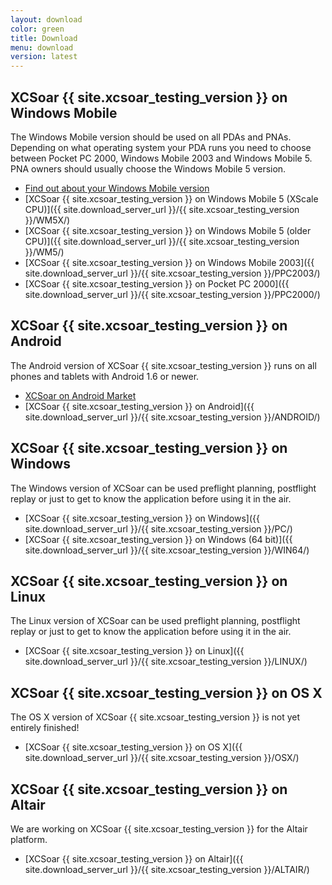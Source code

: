 ```yaml
---
layout: download
color: green
title: Download
menu: download
version: latest
---
```

## XCSoar {{ site.xcsoar_testing_version }} on Windows Mobile

The Windows Mobile version should be used on all PDAs and PNAs. Depending on what operating system your PDA runs you need to choose between Pocket PC 2000, 
Windows Mobile 2003 and Windows Mobile 5. PNA owners should usually choose the Windows Mobile 5 version.

- [Find out about your Windows Mobile version](/discover/wm_versions/)
- [XCSoar {{ site.xcsoar_testing_version }} on Windows Mobile 5 (XScale CPU)]({{ site.download_server_url }}/{{ site.xcsoar_testing_version }}/WM5X/)
- [XCSoar {{ site.xcsoar_testing_version }} on Windows Mobile 5 (older CPU)]({{ site.download_server_url }}/{{ site.xcsoar_testing_version }}/WM5/)
- [XCSoar {{ site.xcsoar_testing_version }} on Windows Mobile 2003]({{ site.download_server_url }}/{{ site.xcsoar_testing_version }}/PPC2003/)
- [XCSoar {{ site.xcsoar_testing_version }} on Pocket PC 2000]({{ site.download_server_url }}/{{ site.xcsoar_testing_version }}/PPC2000/)

## XCSoar {{ site.xcsoar_testing_version }} on Android

The Android version of XCSoar {{ site.xcsoar_testing_version }} runs on all phones and tablets with Android 1.6 or newer.

- [XCSoar on Android Market](https://market.android.com/details?id=org.xcsoar.testing)
- [XCSoar {{ site.xcsoar_testing_version }} on Android]({{ site.download_server_url }}/{{ site.xcsoar_testing_version }}/ANDROID/)

## XCSoar {{ site.xcsoar_testing_version }} on Windows
					
The Windows version of XCSoar can be used preflight planning, postflight replay or just to get to know the application before using it in the air.

- [XCSoar {{ site.xcsoar_testing_version }} on Windows]({{ site.download_server_url }}/{{ site.xcsoar_testing_version }}/PC/)
- [XCSoar {{ site.xcsoar_testing_version }} on Windows (64 bit)]({{ site.download_server_url }}/{{ site.xcsoar_testing_version }}/WIN64/)

## XCSoar {{ site.xcsoar_testing_version }} on Linux

The Linux version of XCSoar can be used preflight planning, postflight replay or just to get to know the application before using it in the air.

- [XCSoar {{ site.xcsoar_testing_version }} on Linux]({{ site.download_server_url }}/{{ site.xcsoar_testing_version }}/LINUX/)

## XCSoar {{ site.xcsoar_testing_version }} on OS X

The OS X version of XCSoar {{ site.xcsoar_testing_version }} is not yet entirely finished!

- [XCSoar {{ site.xcsoar_testing_version }} on OS X]({{ site.download_server_url }}/{{ site.xcsoar_testing_version }}/OSX/)

## XCSoar {{ site.xcsoar_testing_version }} on Altair

We are working on XCSoar {{ site.xcsoar_testing_version }} for the Altair platform.

- [XCSoar {{ site.xcsoar_testing_version }} on Altair]({{ site.download_server_url }}/{{ site.xcsoar_testing_version }}/ALTAIR/)
